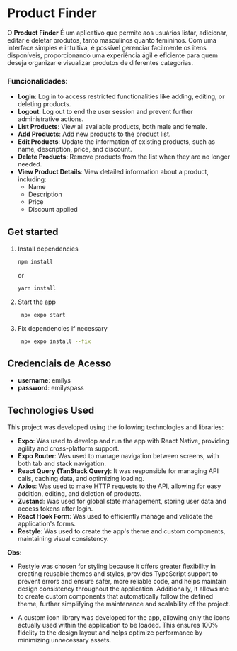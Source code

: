 # Product Finder

O **Product Finder** É um aplicativo que permite aos usuários listar, adicionar, editar e deletar produtos, tanto masculinos quanto femininos. Com uma interface simples e intuitiva, é possível gerenciar facilmente os itens disponíveis, proporcionando uma experiência ágil e eficiente para quem deseja organizar e visualizar produtos de diferentes categorias.

### Funcionalidades:
- **Login**: Log in to access restricted functionalities like adding, editing, or deleting products.
- **Logout**: Log out to end the user session and prevent further administrative actions.
- **List Products**: View all available products, both male and female.
- **Add Products**: Add new products to the product list.
- **Edit Products**: Update the information of existing products, such as name, description, price, and discount.
- **Delete Products**: Remove products from the list when they are no longer needed.
- **View Product Details**: View detailed information about a product, including:
  - Name
  - Description
  - Price
  - Discount applied


## Get started

1. Install dependencies

   ```bash
   npm install
   ```
   or
     ```bash
   yarn install
   ```

2. Start the app

   ```bash
    npx expo start
   ```

3. Fix dependencies if necessary

   ```bash
    npx expo install --fix
   ```
   
## Credenciais de Acesso

   - **username**: emilys
   - **password**: emilyspass

## Technologies Used

   This project was developed using the following technologies and libraries:

   - **Expo**: Was used to develop and run the app with React Native, providing agility and cross-platform support.
   - **Expo Router**: Was used to manage navigation between screens, with both tab and stack navigation.
   - **React Query (TanStack Query)**: It was responsible for managing API calls, caching data, and optimizing loading.
   - **Axios**: Was used to make HTTP requests to the API, allowing for easy addition, editing, and deletion of products.
   - **Zustand**: Was used for global state management, storing user data and access tokens after login.
   - **React Hook Form**: Was used to efficiently manage and validate the application's forms.
   - **Restyle**: Was used to create the app's theme and custom components, maintaining visual consistency.


  **Obs**: 
  - Restyle was chosen for styling because it offers greater flexibility in creating reusable themes and styles, provides TypeScript support to prevent errors and ensure safer, more reliable code, and helps maintain design consistency throughout the application. Additionally, it allows me to create custom components that automatically follow the defined theme, further simplifying the maintenance and scalability of the project.

  - A custom icon library was developed for the app, allowing only the icons actually used within the application to be loaded. This ensures 100% fidelity to the design layout and helps optimize performance by minimizing unnecessary assets.
